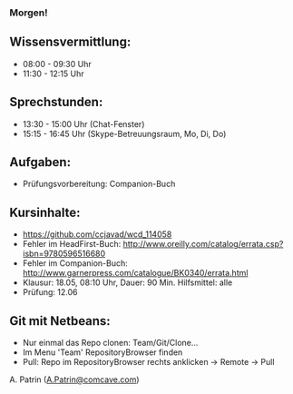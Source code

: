 ### Morgen!

## Wissensvermittlung:
- 08:00 - 09:30 Uhr
- 11:30 - 12:15 Uhr

## Sprechstunden:
- 13:30 - 15:00 Uhr (Chat-Fenster)
- 15:15 - 16:45 Uhr (Skype-Betreuungsraum, Mo, Di, Do)

## Aufgaben:

- Prüfungsvorbereitung: Companion-Buch

## Kursinhalte:
- https://github.com/ccjavad/wcd_114058
- Fehler im HeadFirst-Buch: http://www.oreilly.com/catalog/errata.csp?isbn=9780596516680
- Fehler im Companion-Buch: http://www.garnerpress.com/catalogue/BK0340/errata.html
- Klausur: 18.05, 08:10 Uhr, Dauer: 90 Min. Hilfsmittel: alle
- Prüfung: 12.06

## Git mit Netbeans:
- Nur einmal das Repo clonen: Team/Git/Clone...
- Im Menu 'Team' RepositoryBrowser finden
- Pull: Repo im RepositoryBrowser rechts anklicken -> Remote -> Pull


A. Patrin (A.Patrin@comcave.com)

